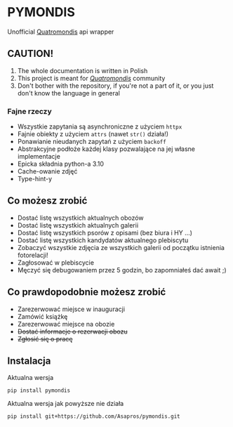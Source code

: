 # PYMONDIS
Unofficial [Quatromondis](https://quatromondis.pl/) api wrapper

## CAUTION!
1. The whole documentation is written in Polish
2. This project is meant for [_Quatromondis_](https://quatromondis.pl/) community
3. Don't bother with the repository, if you're not a part of it, or you just don't know the language in general

### Fajne rzeczy
- Wszystkie zapytania są asynchroniczne z użyciem `httpx`
- Fajnie obiekty z użyciem `attrs` (nawet `str()` działa!)
- Ponawianie nieudanych zapytań z użyciem `backoff`
- Abstrakcyjne podłoże każdej klasy pozwalające na jej własne implementacje
- Epicka składnia python-a 3.10
- Cache-owanie zdjęć
- Type-hint-y

## Co możesz zrobić
- Dostać listę wszystkich aktualnych obozów
- Dostać listę wszystkich aktualnych galerii
- Dostać listę wszystkich psorów z opisami (bez biura i HY ...)
- Dostać listę wszystkich kandydatów aktualnego plebiscytu
- Zobaczyć wszystkie zdjęcia ze wszystkich galerii od początku istnienia fotorelacji!
- Zagłosować w plebiscycie
- Męczyć się debugowaniem przez 5 godzin, bo zapomniałeś dać await ;)

## Co prawdopodobnie możesz zrobić
- Zarezerwować miejsce w inauguracji
- Zamówić książkę
- Zarezerwować miejsce na obozie
- ~~Dostać informacje o rezerwacji obozu~~
- ~~Zgłosić się o pracę~~

## Instalacja
Aktualna wersja
```
pip install pymondis
```
Aktualna wersja jak powyższe nie działa
```
pip install git+https://github.com/Asapros/pymondis.git
```